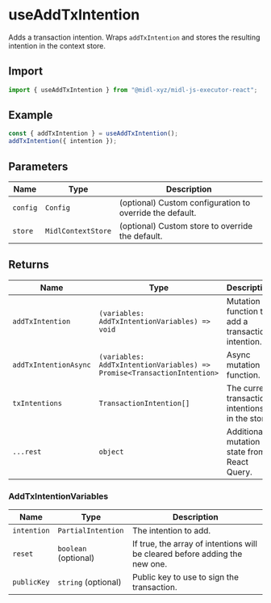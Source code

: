 # useAddTxIntention

Adds a transaction intention. Wraps `addTxIntention` and stores the resulting intention in the context store.

## Import

```ts
import { useAddTxIntention } from "@midl-xyz/midl-js-executor-react";
```

## Example

```ts
const { addTxIntention } = useAddTxIntention();
addTxIntention({ intention });
```

## Parameters

| Name     | Type               | Description                                              |
| -------- | ------------------ | -------------------------------------------------------- |
| `config` | `Config`           | (optional) Custom configuration to override the default. |
| `store`  | `MidlContextStore` | (optional) Custom store to override the default.         |

## Returns

| Name                  | Type                                                                    | Description                                       |
| --------------------- | ----------------------------------------------------------------------- | ------------------------------------------------- |
| `addTxIntention`      | `(variables: AddTxIntentionVariables) => void`                          | Mutation function to add a transaction intention. |
| `addTxIntentionAsync` | `(variables: AddTxIntentionVariables) => Promise<TransactionIntention>` | Async mutation function.                          |
| `txIntentions`        | `TransactionIntention[]`                                                | The current transaction intentions in the store.  |
| `...rest`             | `object`                                                                | Additional mutation state from React Query.       |

### AddTxIntentionVariables

| Name        | Type                 | Description                                                                 |
| ----------- | -------------------- | --------------------------------------------------------------------------- |
| `intention` | `PartialIntention`   | The intention to add.                                                       |
| `reset`     | `boolean` (optional) | If true, the array of intentions will be cleared before adding the new one. |
| `publicKey` | `string` (optional)  | Public key to use to sign the transaction.                                  |

